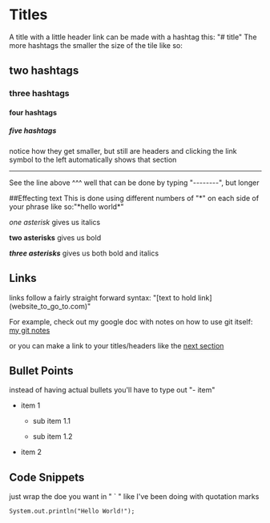 # Titles
  A title with a little header link can be made with a hashtag this: "# title"
  The more hashtags the smaller the size of the tile like so:
  ## two hashtags
  ### three hashtags
  #### four hashtags
  ##### five hashtags
  
  notice how they get smaller, but still are headers and clicking the link symbol to the left automatically shows that section
  
  -----------------------------------------------------------------------------
  See the line above ^^^ well that can be done by typing "--------", but longer
  
  ##Effecting text
  This is done using different numbers of "*" on each side of your phrase like so:"\*hello world\*"
  
  *one asterisk* gives us italics
  
  **two asterisks** gives us bold
  
  ***three asterisks*** gives us both bold and italics
  
  ## Links
  links follow a fairly straight forward syntax: "\[text to hold link](website_to_go_to.com)"
  
  For example, check out my google doc with notes on how to use git itself: [my git notes](https://docs.google.com/document/d/1q2R9QO78o-iJLi1GW6dCZWSvsjNILX4Ry8gwnm_qAJs/edit?usp=sharing)
  
  or you can make a link to your titles/headers like the [next section](#bullet-points)
  
  ## Bullet Points
  
  instead of having actual bullets you'll have to type out "- item"
  
  - item 1
 
    - sub item 1.1
    
    - sub item 1.2
    
    
  - item 2
  
## Code Snippets
just wrap the doe you want in " ` " like I've been doing with quotation marks

`System.out.println("Hello World!");`
